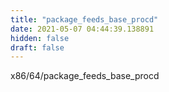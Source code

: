 ```yaml
---
title: "package_feeds_base_procd"
date: 2021-05-07 04:44:39.138891
hidden: false
draft: false
---
```


x86/64/package_feeds_base_procd

